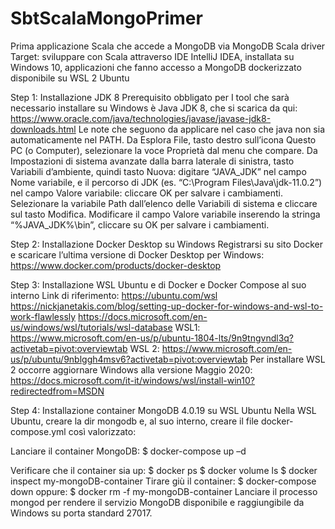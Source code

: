 # SbtScalaMongoPrimer
Prima applicazione Scala che accede a MongoDB via MongoDB Scala driver
Target: sviluppare con Scala attraverso IDE IntelliJ IDEA, installata su Windows 10, applicazioni che fanno accesso a MongoDB dockerizzato disponibile su WSL 2 Ubuntu

Step 1: Installazione JDK 8
Prerequisito obbligato per I tool che sarà necessario installare su Windows è Java JDK 8, che si scarica da qui:
https://www.oracle.com/java/technologies/javase/javase-jdk8-downloads.html
Le note che seguono da applicare nel caso che java non sia automaticamente nel PATH.
Da Esplora File, tasto destro sull’icona Questo PC (o Computer), selezionare la voce Proprietà dal menu che compare. Da Impostazioni di sistema avanzate dalla barra laterale di sinistra, tasto Variabili d’ambiente, quindi tasto Nuova: digitare “JAVA_JDK” nel campo Nome variabile, e il percorso di JDK (es. “C:\Program Files\Java\jdk-11.0.2”) nel campo Valore variabile: cliccare OK per salvare i cambiamenti.
Selezionare la variabile Path dall’elenco delle Variabili di sistema e cliccare sul tasto Modifica. Modificare il campo Valore variabile inserendo la stringa “%JAVA_JDK%\bin”, cliccare su OK per salvare i cambiamenti.

Step 2: Installazione Docker Desktop su Windows
Registrarsi su sito Docker e scaricare l’ultima versione di Docker Desktop per Windows:
https://www.docker.com/products/docker-desktop

Step 3: Installazione WSL Ubuntu e di Docker e Docker Compose al suo interno
Link di riferimento:
https://ubuntu.com/wsl
https://nickjanetakis.com/blog/setting-up-docker-for-windows-and-wsl-to-work-flawlessly
https://docs.microsoft.com/en-us/windows/wsl/tutorials/wsl-database
WSL1:
https://www.microsoft.com/en-us/p/ubuntu-1804-lts/9n9tngvndl3q?activetab=pivot:overviewtab
WSL 2:
https://www.microsoft.com/en-us/p/ubuntu/9nblggh4msv6?activetab=pivot:overviewtab
Per installare WSL 2 occorre aggiornare Windows alla versione Maggio 2020:
https://docs.microsoft.com/it-it/windows/wsl/install-win10?redirectedfrom=MSDN

Step 4: Installazione container MongoDB 4.0.19 su WSL Ubuntu
Nella WSL Ubuntu, creare la dir mongodb e, al suo interno, creare il file docker-compose.yml così valorizzato:
   
Lanciare il container MongoDB: 
$ docker-compose up –d

Verificare che il container sia up:
$ docker ps
$ docker volume ls
$ docker inspect my-mongoDB-container
Tirare giù il container:
$ docker-compose down
oppure:
$ docker rm -f my-mongoDB-container
Lanciare il processo mongod per rendere il servizio MongoDB disponibile e raggiungibile da Windows su porta standard 27017.
